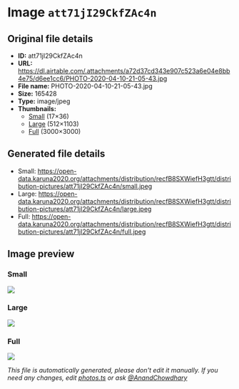 # Image `att71jI29CkfZAc4n`

## Original file details

- **ID:** att71jI29CkfZAc4n
- **URL:** https://dl.airtable.com/.attachments/a72d37cd343e907c523a6e04e8bb4e75/d6ee1cc6/PHOTO-2020-04-10-21-05-43.jpg
- **File name:** PHOTO-2020-04-10-21-05-43.jpg
- **Size:** 165428
- **Type:** image/jpeg
- **Thumbnails:**
  - [Small](https://dl.airtable.com/.attachmentThumbnails/075f58d7f98e6467d105f6c3820d9475/3962498f) (17×36)
  - [Large](https://dl.airtable.com/.attachmentThumbnails/062e2355b82ebf71acf56e81b2b77c50/7046d137) (512×1103)
  - [Full](https://dl.airtable.com/.attachmentThumbnails/c9dfc7a5f974c2696e5eba1407c1e2d8/13a1627c) (3000×3000)

## Generated file details

- Small: https://open-data.karuna2020.org/attachments/distribution/recfB8SXWiefH3gtt/distribution-pictures/att71jI29CkfZAc4n/small.jpeg
- Large: https://open-data.karuna2020.org/attachments/distribution/recfB8SXWiefH3gtt/distribution-pictures/att71jI29CkfZAc4n/large.jpeg
- Full: https://open-data.karuna2020.org/attachments/distribution/recfB8SXWiefH3gtt/distribution-pictures/att71jI29CkfZAc4n/full.jpeg

## Image preview

### Small

![](https://open-data.karuna2020.org/attachments/distribution/recfB8SXWiefH3gtt/distribution-pictures/att71jI29CkfZAc4n/small.jpeg)

### Large

![](https://open-data.karuna2020.org/attachments/distribution/recfB8SXWiefH3gtt/distribution-pictures/att71jI29CkfZAc4n/large.jpeg)

### Full

![](https://open-data.karuna2020.org/attachments/distribution/recfB8SXWiefH3gtt/distribution-pictures/att71jI29CkfZAc4n/full.jpeg)

_This file is automatically generated, please don't edit it manually. If you need any changes, edit [photos.ts](/photos.ts) or ask [@AnandChowdhary](https://github.com/AnandChowdhary)_
